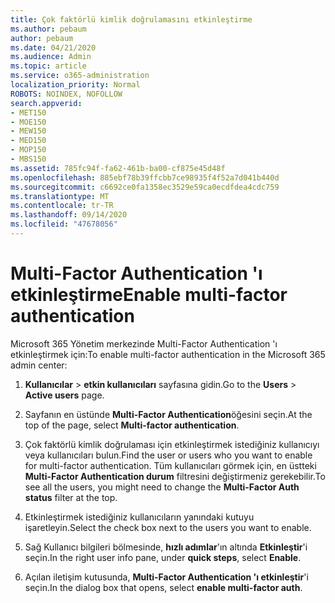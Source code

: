 ```yaml
---
title: Çok faktörlü kimlik doğrulamasını etkinleştirme
ms.author: pebaum
author: pebaum
ms.date: 04/21/2020
ms.audience: Admin
ms.topic: article
ms.service: o365-administration
localization_priority: Normal
ROBOTS: NOINDEX, NOFOLLOW
search.appverid:
- MET150
- MOE150
- MEW150
- MED150
- MOP150
- MBS150
ms.assetid: 785fc94f-fa62-461b-ba00-cf875e45d48f
ms.openlocfilehash: 885ebf78b39ffcbb7ce98935f4f52a7d041b440d
ms.sourcegitcommit: c6692ce0fa1358ec3529e59ca0ecdfdea4cdc759
ms.translationtype: MT
ms.contentlocale: tr-TR
ms.lasthandoff: 09/14/2020
ms.locfileid: "47678056"
---
```

# <a name="enable-multi-factor-authentication"></a><span data-ttu-id="8e76a-102">Multi-Factor Authentication 'ı etkinleştirme</span><span class="sxs-lookup"><span data-stu-id="8e76a-102">Enable multi-factor authentication</span></span>

<span data-ttu-id="8e76a-103">Microsoft 365 Yönetim merkezinde Multi-Factor Authentication 'ı etkinleştirmek için:</span><span class="sxs-lookup"><span data-stu-id="8e76a-103">To enable multi-factor authentication in the Microsoft 365 admin center:</span></span>

1. <span data-ttu-id="8e76a-104">**Kullanıcılar** \> **etkin kullanıcıları** sayfasına gidin.</span><span class="sxs-lookup"><span data-stu-id="8e76a-104">Go to the **Users** \> **Active users** page.</span></span>
    
2. <span data-ttu-id="8e76a-105">Sayfanın en üstünde **Multi-Factor Authentication**öğesini seçin.</span><span class="sxs-lookup"><span data-stu-id="8e76a-105">At the top of the page, select **Multi-factor authentication**.</span></span> 
    
3. <span data-ttu-id="8e76a-106">Çok faktörlü kimlik doğrulaması için etkinleştirmek istediğiniz kullanıcıyı veya kullanıcıları bulun.</span><span class="sxs-lookup"><span data-stu-id="8e76a-106">Find the user or users who you want to enable for multi-factor authentication.</span></span> <span data-ttu-id="8e76a-107">Tüm kullanıcıları görmek için, en üstteki **Multi-Factor Authentication durum** filtresini değiştirmeniz gerekebilir.</span><span class="sxs-lookup"><span data-stu-id="8e76a-107">To see all the users, you might need to change the **Multi-Factor Auth status** filter at the top.</span></span>
    
4. <span data-ttu-id="8e76a-108">Etkinleştirmek istediğiniz kullanıcıların yanındaki kutuyu işaretleyin.</span><span class="sxs-lookup"><span data-stu-id="8e76a-108">Select the check box next to the users you want to enable.</span></span>
    
5.  <span data-ttu-id="8e76a-109">Sağ Kullanıcı bilgileri bölmesinde, **hızlı adımlar**'ın altında **Etkinleştir**'i seçin.</span><span class="sxs-lookup"><span data-stu-id="8e76a-109">In the right user info pane, under **quick steps**, select **Enable**.</span></span> 
    
6. <span data-ttu-id="8e76a-110">Açılan iletişim kutusunda, **Multi-Factor Authentication 'ı etkinleştir**'i seçin.</span><span class="sxs-lookup"><span data-stu-id="8e76a-110">In the dialog box that opens, select **enable multi-factor auth**.</span></span> 
    

